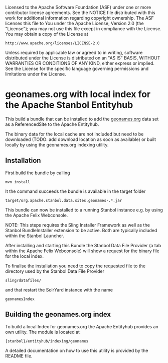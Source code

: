 Licensed to the Apache Software Foundation (ASF) under one or more
contributor license agreements.  See the NOTICE file distributed with
this work for additional information regarding copyright ownership.
The ASF licenses this file to You under the Apache License, Version 2.0
(the "License"); you may not use this file except in compliance with
the License.  You may obtain a copy of the License at

    http://www.apache.org/licenses/LICENSE-2.0

Unless required by applicable law or agreed to in writing, software
distributed under the License is distributed on an "AS IS" BASIS,
WITHOUT WARRANTIES OR CONDITIONS OF ANY KIND, either express or implied.
See the License for the specific language governing permissions and
limitations under the License.

# geonames.org with local index for the Apache Stanbol Entityhub

This build a bundle that can be installed to add the [geonames.org](http://geonames.org/) 
data set as a ReferencedSite to the Apache Entityhub.

The binary data for the local cache are not included but need to be
downloaded (TODO: add download location as soon as available) or built locally
by using the geonames.org indexing utility.


## Installation

First build the bundle by calling

    mvn install

It the command succeeds the bundle is available in the target folder
    
    target/org.apache.stanbol.data.sites.geonames-.*.jar

This bundle can now be installed to a running Stanbol instance e.g. by using
the Apache Felix Webconsole.

NOTE: This steps requires the Sling Installer Framework as well as the 
Stanbol BundleInstaller extension to be active. Both are typically included
within the Stanbol Launcher.

After installing and starting this Bundle the Stanbol Data File Provider (a
tab within the Apache Felix Webconsole) will show a request for the binary
file for the local index.

To finalise the installation you need to copy the requested file to the
directory used by the Stanbol Data File Provider

    sling/datafiles/
    
and that restart the SolrYard instance with the name
    
    geonamesIndex
    
 
## Building the geonames.org index

To build a local Index for geonames.org the Apache Entityhub provides an own 
utility. The module is located at

    {stanbol}/entityhub/indexing/geonames

A detailed documentation on how to use this utility is provided by the
README file.


